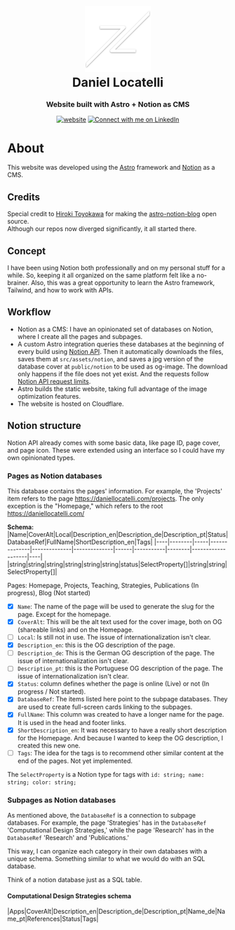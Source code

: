 <h1 align="center">
  <img src="https://github.com/daniel-locatelli/daniellocatelli/blob/main/public/android-chrome-512x512.png" width="150px"/><br/>
  Daniel Locatelli
</h1>
<h3 align="center">
    Website built with Astro + Notion as CMS
</h3>

<p align="center"><a href="https://daniellocatelli.com"><img src="https://img.shields.io/badge/https://-daniellocatelli.com-white" alt="website"></a> <a href="https://www.linkedin.com/in/daniel-locatelli/"><img src="https://img.shields.io/badge/Connect-Daniel%20Locatelli-blue?logo=linkedin" alt="Connect with me on LinkedIn"></a></p>
<p align="center"></p>

# About
This website was developed using the [Astro](https://astro.build/) framework and [Notion](https://www.notion.so/) as a CMS.

## Credits
Special credit to [Hiroki Toyokawa](https://github.com/otoyo) for making the [astro-notion-blog](https://github.com/otoyo/astro-notion-blog) open source. <br/> Although our repos now diverged significantly, it all started there.

## Concept
I have been using Notion both professionally and on my personal stuff for a while. So, keeping it all organized on the same platform felt like a no-brainer. Also, this was a great opportunity to learn the Astro framework, Tailwind, and how to work with APIs.

## Workflow
- Notion as a CMS: I have an opinionated set of databases on Notion, where I create all the pages and subpages.
- A custom Astro integration queries these databases at the beginning of every build using [Notion API](https://developers.notion.com/). Then it automatically downloads the files, saves them at `src/assets/notion`, and saves a jpg version of the database cover at `public/notion` to be used as og-image. The download only happens if the file does not yet exist. And the requests follow [Notion API request limits](https://developers.notion.com/reference/request-limits).
- Astro builds the static website, taking full advantage of the image optimization features.
- The website is hosted on Cloudflare.

## Notion structure
Notion API already comes with some basic data, like page ID, page cover, and page icon. These were extended using an interface so I could have my own opinionated types.

### Pages as Notion databases
This database contains the pages' information. For example, the 'Projects' item refers to the page https://daniellocatelli.com/projects. The only exception is the "Homepage," which refers to the root https://daniellocatelli.com/

**Schema:**
|Name|CoverAlt|Local|Description_en|Description_de|Description_pt|Status|DatabaseRef|FullName|ShortDescription_en|Tags|
|----|--------|-----|--------------|--------------|--------------|------|-----------|--------|-------------------|----|
|string|string|string|string|string|string|status|SelectProperty[]|string|string|SelectProperty[]|

Pages: Homepage, Projects, Teaching, Strategies, Publications (In progress), Blog (Not started)

- [x] `Name`: The name of the page will be used to generate the slug for the page. Except for the homepage.
- [x] `CoverAlt`: This will be the alt text used for the cover image, both on OG (shareable links) and on the Homepage.
- [ ] `Local`: Is still not in use. The issue of internationalization isn't clear.
- [x] `Description_en`: this is the OG description of the page.
- [ ] `Description_de`: This is the German OG description of the page. The issue of internationalization isn't clear.
- [ ] `Description_pt`: this is the Portuguese OG description of the page. The issue of internationalization isn't clear.
- [x] `Status`: column defines whether the page is online (Live) or not (In progress / Not started).
- [x] `DatabaseRef`: The items listed here point to the subpage databases. They are used to create full-screen cards linking to the subpages.
- [x] `FullName`: This column was created to have a longer name for the page. It is used in the head and footer links.
- [x] `ShortDescription_en`: It was necessary to have a really short description for the Homepage. And because I wanted to keep the OG description, I created this new one.
- [ ] `Tags`: The idea for the tags is to recommend other similar content at the end of the pages. Not yet implemented.

The `SelectProperty` is a Notion type for tags with ```id: string; name: string; color: string;```

### Subpages as Notion databases
As mentioned above, the `DatabaseRef` is a connection to subpage databases.
For example, the page 'Strategies' has in the `DatabaseRef` 'Computational Design Strategies,' while the page 'Research' has in the `DatabaseRef` 'Research' and 'Publications.'

This way, I can organize each category in their own databases with a unique schema. Something similar to what we would do with an SQL database.

Think of a notion database just as a SQL table.

#### Computational Design Strategies schema
|Apps|CoverAlt|Description_en|Description_de|Description_pt|Name_de|Name_pt|References|Status|Tags|


<!--
## Notion as CMS
### Database structure
![Pages database](https://github.com/daniel-locatelli/daniellocatelli/assets/15069239/356f4c18-b62b-4616-a1f9-b06a8d9df5e1)
### Notion API

## Astro
### Astro Integration
### Astro Structure

## Homepage custom JavaScript

## Cloudflare
### Settings
### Connecting to Notion API
-->
